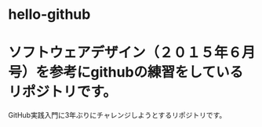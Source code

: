# hello-github
# ソフトウェアデザイン（２０１５年６月号）を参考にgithubの練習をしているリポジトリです。

GitHub実践入門に3年ぶりにチャレンジしようとするリポジトリです。

